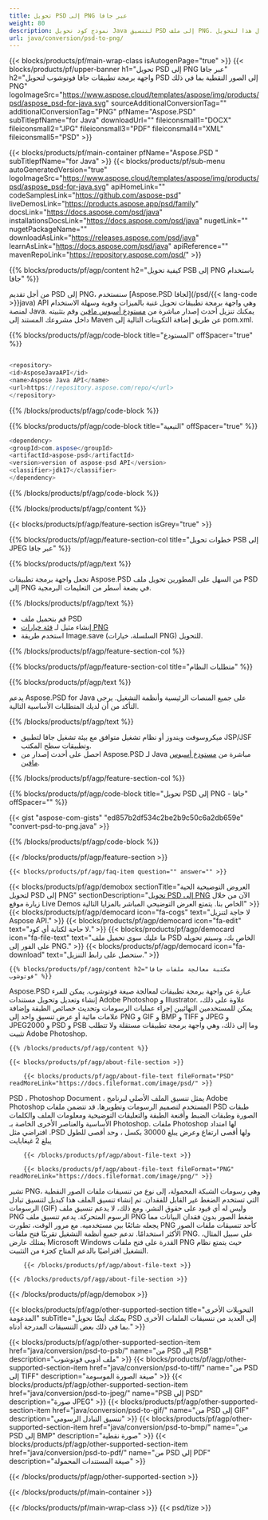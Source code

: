 ```yaml
---
title: تحويل PSD إلى PNG عبر جافا
weight: 80
description: نموذج كود تحويل Java لتنسيق PSD إلى ملف PNG. استخدم رمز المثال هذا لتحويل PSD إلى PNG داخل أي تطبيق يستند إلى Java على الويب أو سطح المكتب.
url: java/conversion/psd-to-png/
---
```


{{< blocks/products/pf/main-wrap-class isAutogenPage="true" >}}
{{< blocks/products/pf/upper-banner h1="تحويل PSD إلى PNG عبر جافا" h2="واجهة برمجة تطبيقات جافا فوتوشوب لتحويل PSD إلى الصور النقطية بما في ذلك PNG" logoImageSrc="https://www.aspose.cloud/templates/aspose/img/products/psd/aspose_psd-for-java.svg" sourceAdditionalConversionTag="" additionalConversionTag="PNG" pfName="Aspose.PSD" subTitlepfName="for Java" downloadUrl="" fileiconsmall1="DOCX" fileiconsmall2="JPG" fileiconsmall3="PDF" fileiconsmall4="XML" fileiconsmall5="PSD" >}}

{{< blocks/products/pf/main-container pfName="Aspose.PSD " subTitlepfName="for Java" >}}
{{< blocks/products/pf/sub-menu autoGeneratedVersion="true" logoImageSrc="https://www.aspose.cloud/templates/aspose/img/products/psd/aspose_psd-for-java.svg" apiHomeLink="" codeSamplesLink="https://github.com/aspose-psd" liveDemosLink="https://products.aspose.app/psd/family" docsLink="https://docs.aspose.com/psd/java" installationsDocsLink="https://docs.aspose.com/psd/java" nugetLink="" nugetPackageName="" downloadAsLink="https://releases.aspose.com/psd/java" learnAsLink="https://docs.aspose.com/psd/java" apiReference="" mavenRepoLink="https://repository.aspose.com/psd/" >}}

{{% blocks/products/pf/agp/content h2="كيفية تحويل PSB إلى PNG باستخدام جافا" %}}

 من أجل تقديم PSD إلى PNG، سنستخدم
 [Aspose.PSD لجافا](/psd/{{< lang-code >}}java) 
 API وهي واجهة برمجة تطبيقات تحويل غنية بالميزات وقوية وسهلة الاستخدام لمنصة Java. يمكنك تنزيل أحدث إصدار مباشرة من
 [مستودع أسبوس مافين](https://repository.aspose.com/psd/) 
 وقم بتثبيته داخل مشروعك المستند إلى Maven عن طريق إضافة التكوينات التالية إلى pom.xml.

{{% blocks/products/pf/agp/code-block title="المستودع" offSpacer="true" %}}

```cs

<repository>
<id>AsposeJavaAPI</id>
<name>Aspose Java API</name>
<url>https://repository.aspose.com/repo/</url>
</repository>

```

{{% /blocks/products/pf/agp/code-block %}}

{{% blocks/products/pf/agp/code-block title="التبعية" offSpacer="true" %}}

```cs
<dependency>
<groupId>com.aspose</groupId>
<artifactId>aspose-psd</artifactId>
<version>version of aspose-psd API</version>
<classifier>jdk17</classifier>
</dependency>

```

{{% /blocks/products/pf/agp/code-block %}}

{{% /blocks/products/pf/agp/content %}}

{{< blocks/products/pf/agp/feature-section isGrey="true" >}}

{{% blocks/products/pf/agp/feature-section-col title="خطوات تحويل PSB إلى JPEG عبر جافا" %}}

{{% blocks/products/pf/agp/text %}}

 تجعل واجهة برمجة تطبيقات Aspose.PSD من السهل على المطورين تحويل ملف PSD إلى PNG في بضعة أسطر من التعليمات البرمجية.

{{% /blocks/products/pf/agp/text %}}

- قم بتحميل ملف PSD
- إنشاء مثيل لـ [فئة خيارات PNG](https://apireference.aspose.com/psd/java/com.aspose.psd.imageoptions/PngOptions)
- استخدم طريقة Image.save (السلسلة، خيارات PNG) للتحويل.

{{% /blocks/products/pf/agp/feature-section-col %}}

{{% blocks/products/pf/agp/feature-section-col title="متطلبات النظام" %}}

{{% blocks/products/pf/agp/text %}}

 يدعم Aspose.PSD for Java على جميع المنصات الرئيسية وأنظمة التشغيل. يرجى التأكد من أن لديك المتطلبات الأساسية التالية.

{{% /blocks/products/pf/agp/text %}}

- ميكروسوفت ويندوز أو نظام تشغيل متوافق مع بيئة تشغيل جافا لتطبيق JSP/JSF وتطبيقات سطح المكتب.
- احصل على أحدث إصدار من Aspose.PSD لـ Java مباشرة من
 [مستودع أسبوس مافين](https://repository.aspose.com/psd/).

{{% /blocks/products/pf/agp/feature-section-col %}}

{{% blocks/products/pf/agp/code-block title="تحويل PSD إلى PNG - جافا" offSpacer="" %}}

{{< gist "aspose-com-gists" "ed857b2df534c2be2b9c50c6a2db659e" "convert-psd-to-png.java" >}}

{{% /blocks/products/pf/agp/code-block %}}

{{< /blocks/products/pf/agp/feature-section >}}

    {{< blocks/products/pf/agp/faq-item question="" answer="" >}}
 

<!-- aboutfile Starts -->

{{< blocks/products/pf/agp/demobox sectionTitle="العروض التوضيحية الحية لتحويل PSD إلى PNG" sectionDescription="[تحويل PSD إلى PNG](https://products.aspose.app/psd/conversion/psd-to-png) الآن من خلال زيارة موقع Live Demos الخاص بنا. يتمتع العرض التوضيحي المباشر بالمزايا التالية" >}}
        {{< blocks/products/pf/agp/democard icon="fa-cogs" text="لا حاجة لتنزيل Aspose API." >}}
        {{< blocks/products/pf/agp/democard icon="fa-edit" text="لا حاجة لكتابة أي كود." >}}
        {{< blocks/products/pf/agp/democard icon="fa-file-text" text="ما عليك سوى تحميل ملف PSD الخاص بك، وسيتم تحويله على الفور إلى PNG." >}}
        {{< blocks/products/pf/agp/democard icon="fa-download" text="ستحصل على رابط التنزيل." >}}

    {{% blocks/products/pf/agp/content h2="مكتبة معالجة ملفات جافا فوتوشوب" %}}

 Aspose.PSD عبارة عن واجهة برمجة تطبيقات لمعالجة صيغة فوتوشوب. يمكن للمرء إنشاء وتعديل وتحويل مستندات Adobe Photoshop و Illustrator. علاوة على ذلك، يمكن للمستخدمين النهائيين إجراء عمليات الرسومات وتحديث خصائص الطبقة وإضافة علامات مائية أو عرض تنسيق واحد إلى PNG و GIF و BMP و TIFF و JPEG و JPEG2000 و PSD و PSB وما إلى ذلك، وهي واجهة برمجة تطبيقات مستقلة ولا تتطلب تثبيت Adobe Photoshop. 



    {{% /blocks/products/pf/agp/content %}}

    {{< blocks/products/pf/agp/about-file-section >}}

        {{< blocks/products/pf/agp/about-file-text fileFormat="PSD" readMoreLink="https://docs.fileformat.com/image/psd/" >}}

PSD ، Photoshop Document ، يمثل تنسيق الملف الأصلي لبرنامج Adobe Photoshop المستخدم لتصميم الرسومات وتطويرها. قد تتضمن ملفات PSD طبقات الصورة وطبقات الضبط وأقنعة الطبقة والتعليقات التوضيحية ومعلومات الملف والكلمات الأساسية والعناصر الأخرى الخاصة بـ Photoshop. ملفات Photoshop لها امتداد افتراضي مثل .PSD ولها أقصى ارتفاع وعرض يبلغ 30000 بكسل ، وحد أقصى للطول يبلغ 2 غيغابايت


        {{< /blocks/products/pf/agp/about-file-text >}}

        {{< blocks/products/pf/agp/about-file-text fileFormat="PNG" readMoreLink="https://docs.fileformat.com/image/png/" >}}

تشير PNG، وهي رسومات الشبكة المحمولة، إلى نوع من تنسيقات ملفات الصور النقطية التي تستخدم الضغط غير القابل للفقدان. تم إنشاء تنسيق الملف هذا كبديل لتنسيق تبادل الرسومات (GIF) وليس له أي قيود على حقوق النشر. ومع ذلك، لا يدعم تنسيق ملف PNG الرسوم المتحركة. يدعم تنسيق ملف PNG ضغط الصور بدون فقدان البيانات مما يجعله شائعًا بين مستخدميه. مع مرور الوقت، تطورت PNG كأحد تنسيقات ملفات الصور الأكثر استخدامًا. تدعم جميع أنظمة التشغيل تقريبًا فتح ملفات PNG. على سبيل المثال، يمتلك عارض Microsoft Windows القدرة على فتح ملفات PNG حيث يتمتع نظام التشغيل افتراضيًا بالدعم المتاح كجزء من التثبيت.


        {{< /blocks/products/pf/agp/about-file-text >}}

    {{< /blocks/products/pf/agp/about-file-section >}}

{{< /blocks/products/pf/agp/demobox >}}

<!-- aboutfile Ends -->

{{< blocks/products/pf/agp/other-supported-section title="التحويلات الأخرى المدعومة" subTitle="يمكنك أيضًا تحويل PSD إلى العديد من تنسيقات الملفات الأخرى بما في ذلك بعض التنسيقات المدرجة أدناه." >}}

{{< blocks/products/pf/agp/other-supported-section-item href="java/conversion/psd-to-psb/" name="من PSD إلى PSB" description="ملف أدوبي فوتوشوب" >}}
{{< blocks/products/pf/agp/other-supported-section-item href="java/conversion/psd-to-tiff/" name="من PSD إلى TIFF" description="صيغة الصورة الموسومة" >}}
{{< blocks/products/pf/agp/other-supported-section-item href="java/conversion/psd-to-jpeg/" name="PSB إلى PSD" description="صورة JPEG" >}}
{{< blocks/products/pf/agp/other-supported-section-item href="java/conversion/psd-to-gif/" name="من PSD إلى GIF" description="تنسيق التبادل الرسومي" >}}
{{< blocks/products/pf/agp/other-supported-section-item href="java/conversion/psd-to-bmp/" name="من PSD إلى BMP" description="صورة نقطية" >}}
{{< blocks/products/pf/agp/other-supported-section-item href="java/conversion/psd-to-pdf/" name="من PSD إلى PDF" description="صيغة المستندات المحمولة" >}}

{{< /blocks/products/pf/agp/other-supported-section >}}

{{< /blocks/products/pf/main-container >}}
    
{{< /blocks/products/pf/main-wrap-class >}}
{{< psd/tize >}}
